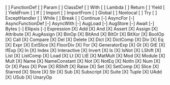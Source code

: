 [ ] FunctionDef
[ ] Param
[ ] ClassDef
[ ] With
[ ] Lambda
[ ] Return
[ ] Yield
[ ] YieldFrom
[ ] If
[ ] Import
[ ] ImportFrom
[ ] Global
[ ] Nonlocal
[ ] Try
[ ] ExceptHandler
[ ] While
[ ] Break
[ ] Continue
[-] AsyncFor
[-] AsyncFunctionDef
[-] AsyncWith
[-] AugLoad
[-] AugStore
[-] Await
[-] Bytes
[-] Ellipsis
[-] Expression
[X] Add
[X] And
[X] Assert
[X] Assign
[X] Attribute
[X] AugAssign
[X] BinOp
[X] BitAnd
[X] BitOr
[X] BitXor
[X] BoolOp
[X] Call
[X] Compare
[X] Del
[X] Delete
[X] Dict
[X] DictComp
[X] Div
[X] Eq
[X] Expr
[X] ExtSlice
[X] FloorDiv
[X] For
[X] GeneratorExp
[X] Gt
[X] GtE
[X] IfExp
[X] In
[X] Index
[X] Interactive
[X] Invert
[X] Is
[X] IsNot
[X] LShift
[X] List
[X] ListComp
[X] Load
[X] Lt
[X] LtE
[X] MatMult
[X] Mod
[X] Module
[X] Mult
[X] Name
[X] NameConstant
[X] Not
[X] NotEq
[X] NotIn
[X] Num
[X] Or
[X] Pass
[X] Pow
[X] RShift
[X] Raise
[X] Set
[X] SetComp
[X] Slice
[X] Starred
[X] Store
[X] Str
[X] Sub
[X] Subscript
[X] Suite
[X] Tuple
[X] UAdd
[X] USub
[X] UnaryOp